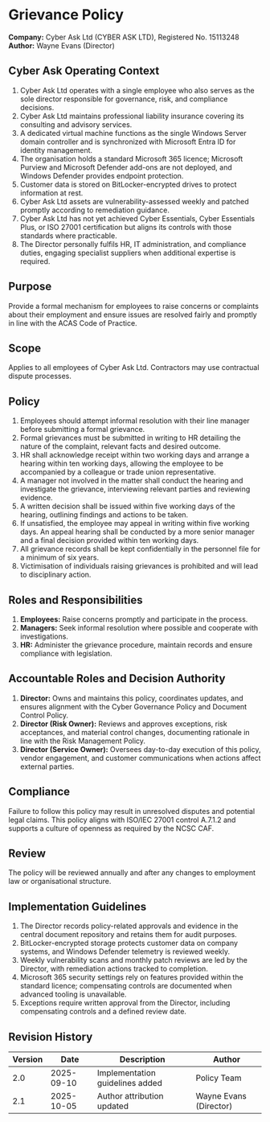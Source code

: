 # Grievance Policy

**Company:** Cyber Ask Ltd (CYBER ASK LTD), Registered No. 15113248
**Author:** Wayne Evans (Director)

## Cyber Ask Operating Context

1. Cyber Ask Ltd operates with a single employee who also serves as the sole director responsible for governance, risk, and compliance decisions.
2. Cyber Ask Ltd maintains professional liability insurance covering its consulting and advisory services.
3. A dedicated virtual machine functions as the single Windows Server domain controller and is synchronized with Microsoft Entra ID for identity management.
4. The organisation holds a standard Microsoft 365 licence; Microsoft Purview and Microsoft Defender add-ons are not deployed, and Windows Defender provides endpoint protection.
5. Customer data is stored on BitLocker-encrypted drives to protect information at rest.
6. Cyber Ask Ltd assets are vulnerability-assessed weekly and patched promptly according to remediation guidance.
7. Cyber Ask Ltd has not yet achieved Cyber Essentials, Cyber Essentials Plus, or ISO 27001 certification but aligns its controls with those standards where practicable.
8. The Director personally fulfils HR, IT administration, and compliance duties, engaging specialist suppliers when additional expertise is required.



## Purpose
Provide a formal mechanism for employees to raise concerns or complaints about their employment and ensure issues are resolved fairly and promptly in line with the ACAS Code of Practice.

## Scope
Applies to all employees of Cyber Ask Ltd. Contractors may use contractual dispute processes.

## Policy
1. Employees should attempt informal resolution with their line manager before submitting a formal grievance.
2. Formal grievances must be submitted in writing to HR detailing the nature of the complaint, relevant facts and desired outcome.
3. HR shall acknowledge receipt within two working days and arrange a hearing within ten working days, allowing the employee to be accompanied by a colleague or trade union representative.
4. A manager not involved in the matter shall conduct the hearing and investigate the grievance, interviewing relevant parties and reviewing evidence.
5. A written decision shall be issued within five working days of the hearing, outlining findings and actions to be taken.
6. If unsatisfied, the employee may appeal in writing within five working days. An appeal hearing shall be conducted by a more senior manager and a final decision provided within ten working days.
7. All grievance records shall be kept confidentially in the personnel file for a minimum of six years.
8. Victimisation of individuals raising grievances is prohibited and will lead to disciplinary action.

## Roles and Responsibilities
1. **Employees:** Raise concerns promptly and participate in the process.
2. **Managers:** Seek informal resolution where possible and cooperate with investigations.
3. **HR:** Administer the grievance procedure, maintain records and ensure compliance with legislation.

## Accountable Roles and Decision Authority

1. **Director:** Owns and maintains this policy, coordinates updates, and ensures alignment with the Cyber Governance Policy and Document Control Policy.
2. **Director (Risk Owner):** Reviews and approves exceptions, risk acceptances, and material control changes, documenting rationale in line with the Risk Management Policy.
3. **Director (Service Owner):** Oversees day-to-day execution of this policy, vendor engagement, and customer communications when actions affect external parties.


## Compliance
Failure to follow this policy may result in unresolved disputes and potential legal claims. This policy aligns with ISO/IEC 27001 control A.7.1.2 and supports a culture of openness as required by the NCSC CAF.

## Review
The policy will be reviewed annually and after any changes to employment law or organisational structure.

## Implementation Guidelines
1. The Director records policy-related approvals and evidence in the central document repository and retains them for audit purposes.
2. BitLocker-encrypted storage protects customer data on company systems, and Windows Defender telemetry is reviewed weekly.
3. Weekly vulnerability scans and monthly patch reviews are led by the Director, with remediation actions tracked to completion.
4. Microsoft 365 security settings rely on features provided within the standard licence; compensating controls are documented when advanced tooling is unavailable.
5. Exceptions require written approval from the Director, including compensating controls and a defined review date.


## Revision History

| Version | Date | Description | Author |
| ------- | ---------- | ----------------------- | ------ |
| 2.0     | 2025-09-10 | Implementation guidelines added | Policy Team |
| 2.1     | 2025-10-05 | Author attribution updated | Wayne Evans (Director) |

